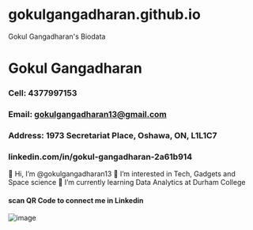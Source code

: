 # gokulgangadharan.github.io
Gokul Gangadharan's Biodata
# Gokul Gangadharan
### Cell: 4377997153
### Email: gokulgangadharan13@gmail.com
### Address: 1973 Secretariat Place, Oshawa, ON, L1L1C7
### linkedin.com/in/gokul-gangadharan-2a61b914
👋 Hi, I’m @gokulgangadharan13
👀 I’m interested in Tech, Gadgets and Space science
🌱 I’m currently learning Data Analytics at Durham College
#### scan QR Code to connect me in Linkedin
![image](https://github.com/gokulgangadharan13/gokulgangadharan13.github.io/assets/156724753/926c6c95-595e-4d3d-a349-c282266902b1)

